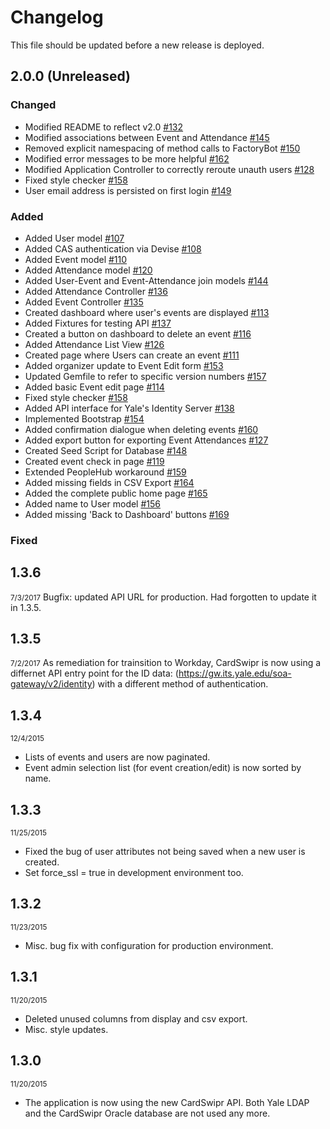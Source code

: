 # Changelog

This file should be updated before a new release is deployed.

## 2.0.0 (Unreleased)
### Changed
* Modified README to reflect v2.0 [#132](https://gitlab.com/yale-sdmp/cardswipr/issues/132)
* Modified associations between Event and Attendance [#145](https://gitlab.com/yale-sdmp/cardswipr/issues/145)
* Removed explicit namespacing of method calls to FactoryBot [#150](https://gitlab.com/yale-sdmp/cardswipr/issues/150)
* Modified error messages to be more helpful [#162](https://gitlab.com/yale-sdmp/cardswipr/issues/162)
* Modified Application Controller to correctly reroute unauth users [#128](https://gitlab.com/yale-sdmp/cardswipr/issues/128)
* Fixed style checker [#158](https://gitlab.com/yale-sdmp/cardswipr/issues/158)
* User email address is persisted on first login [#149](https://gitlab.com/yale-sdmp/cardswipr/issues/149)

### Added
* Added User model [#107](https://gitlab.com/yale-sdmp/cardswipr/issues/107)
* Added CAS authentication via Devise [#108](https://gitlab.com/yale-sdmp/cardswipr/issues/108)
* Added Event model [#110](https://gitlab.com/yale-sdmp/cardswipr/issues/110)
* Added Attendance model [#120](https://gitlab.com/yale-sdmp/cardswipr/issues/120)
* Added User-Event and Event-Attendance join models [#144](https://gitlab.com/yale-sdmp/cardswipr/issues/144)
* Added Attendance Controller [#136](https://gitlab.com/yale-sdmp/cardswipr/issues/136)
* Added Event Controller [#135](https://gitlab.com/yale-sdmp/cardswipr/issues/135)
* Created dashboard where user's events are displayed [#113](https://gitlab.com/yale-sdmp/cardswipr/issues/113)
* Added Fixtures for testing API [#137](https://gitlab.com/yale-sdmp/cardswipr/issues/137)
* Created a button on dashboard to delete an event [#116](https://gitlab.com/yale-sdmp/cardswipr/issues/116)
* Added Attendance List View [#126](https://gitlab.com/yale-sdmp/cardswipr/issues/126)
* Created page where Users can create an event [#111](https://gitlab.com/yale-sdmp/cardswipr/issues/111)
* Added organizer update to Event Edit form [#153](https://gitlab.com/yale-sdmp/cardswipr/issues/153)
* Updated Gemfile to refer to specific version numbers [#157](https://gitlab.com/yale-sdmp/cardswipr/issues/157)
* Added basic Event edit page [#114](https://gitlab.com/yale-sdmp/cardswipr/issues/114)
* Fixed style checker [#158](https://gitlab.com/yale-sdmp/cardswipr/issues/158)
* Added API interface for Yale's Identity Server [#138](https://gitlab.com/yale-sdmp/cardswipr/issues/138)
* Implemented Bootstrap [#154](https://gitlab.com/yale-sdmp/cardswipr/issues/154)
* Added confirmation dialogue when deleting events [#160](https://gitlab.com/yale-sdmp/cardswipr/issues/160)
* Added export button for exporting Event Attendances [#127](https://gitlab.com/yale-sdmp/cardswipr/issues/127)
* Created Seed Script for Database [#148](https://gitlab.com/yale-sdmp/cardswipr/issues/148)
* Created event check in page [#119](https://gitlab.com/yale-sdmp/cardswipr/issues/119)
* Extended PeopleHub workaround [#159](https://gitlab.com/yale-sdmp/cardswipr/issues/159)
* Added missing fields in CSV Export [#164](https://gitlab.com/yale-sdmp/cardswipr/issues/164)
* Added the complete public home page [#165](https://gitlab.com/yale-sdmp/cardswipr/issues/165)
* Added name to User model [#156](https://gitlab.com/yale-sdmp/cardswipr/issues/156)
* Added missing 'Back to Dashboard' buttons [#169](https://gitlab.com/yale-sdmp/cardswipr/issues/169)

### Fixed

## 1.3.6
<small>7/3/2017</small>
Bugfix: updated API URL for production. Had forgotten to update it in 1.3.5.

## 1.3.5
<small>7/2/2017</small>
As remediation for trainsition to Workday, CardSwipr is now using a differnet API entry point for the ID data: (https://gw.its.yale.edu/soa-gateway/v2/identity) with a different method of authentication.

## 1.3.4
<small>12/4/2015</small>

* Lists of events and users are now paginated.
* Event admin selection list (for event creation/edit) is now sorted by name.

## 1.3.3
<small>11/25/2015</small>

* Fixed the bug of user attributes not being saved when a new user is created.
* Set force_ssl = true in development environment too.

## 1.3.2
<small>11/23/2015</small>

* Misc. bug fix with configuration for production environment.

## 1.3.1
<small>11/20/2015</small>

* Deleted unused columns from display and csv export.
* Misc. style updates.

## 1.3.0
<small>11/20/2015</small>

* The application is now using the new CardSwipr API. Both Yale LDAP and the CardSwipr Oracle database are not used any more.
